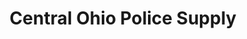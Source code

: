 ---
title: "Central Ohio Police Supply"
url: /columbus/central-ohio-police-supply/
shop: Kleidung
---